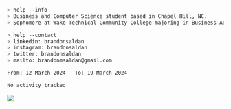 ````bash
> help --info
> Business and Computer Science student based in Chapel Hill, NC.
> Sophomore at Wake Technical Community College majoring in Business Administration.
````

````bash
> help --contact
> linkedin: brandonsaldan
> instagram: brandonsaldan
> twitter: brandonsaldan
> mailto: brandonmsaldan@gmail.com
````

<!--START_SECTION:waka-->

```txt
From: 12 March 2024 - To: 19 March 2024

No activity tracked
```

<!--END_SECTION:waka-->

![](https://komarev.com/ghpvc/?username=brandonsaldan&color=6A8AFF)
